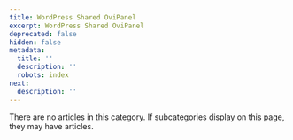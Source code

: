 ```yaml
---
title: WordPress Shared OviPanel
excerpt: WordPress Shared OviPanel
deprecated: false
hidden: false
metadata:
  title: ''
  description: ''
  robots: index
next:
  description: ''
---
```


<p>There are no articles in this category. If subcategories display on this page, they may have articles.</p>